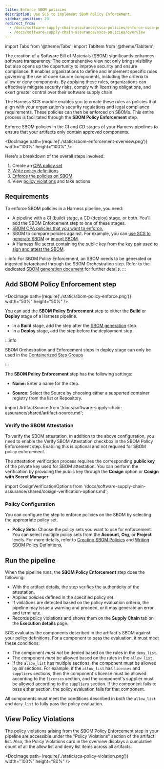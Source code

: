 ```yaml
---
title: Enforce SBOM policies
description: Use SCS to implement SBOM Policy Enforcement.
sidebar_position: 20
redirect_from:
  - /docs/software-supply-chain-assurance/ssca-policies/enforce-ssca-policies
  - /docs/software-supply-chain-assurance/ssca-policies/overview
---
```


import Tabs from '@theme/Tabs';
import TabItem from '@theme/TabItem';

The creation of a Software Bill of Materials (SBOM) significantly enhances software transparency. The comprehensive view not only brings visibility but also opens up the opportunity to improve security and ensure compliance. It enables organizations to define and implement specific rules governing the use of open source components, including the criteria to allow or deny components. By applying these rules, organizations can effectively mitigate security risks, comply with licensing obligations, and exert greater control over their software supply chain.

The Harness SCS module enables you to create these rules as policies that align with your organization's security regulations and legal compliance requirements. These policies can then be enforced on SBOMs. This entire process is facilitated through the **SBOM Policy Enforcement** step.


Enforce SBOM policies in the CI and CD stages of your Harness pipelines to ensure that your artifacts only contain approved components.

<DocImage path={require('./static/sbom-enforcement-overview.png')} width="100%" height="100%" />

Here's a breakdown of the overall steps involved:



1. Create an [OPA policy set](/docs/continuous-delivery/x-platform-cd-features/advanced/cd-governance/harness-governance-overview/)
2. [Write policy definitions](/docs/software-supply-chain-assurance/sbom-policies/define-sbom-policies)
3. [Enforce the policies on SBOM](/docs/software-supply-chain-assurance/open-source-management/enforce-sbom-policies#policy-configuration)
4. View [policy violations](/docs/software-supply-chain-assurance/open-source-management/enforce-sbom-policies#view-policy-violations) and take actions

## Requirements

To enforce SBOM policies in a Harness pipeline, you need:

* A pipeline with a [CI (build) stage](/docs/continuous-integration/use-ci/prep-ci-pipeline-components), a [CD (deploy) stage](/docs/continuous-delivery/get-started/key-concepts#stage), or both. You'll add the SBOM Enforcement step to one of these stages.
* [SBOM OPA policies that you want to enforce.](/docs/software-supply-chain-assurance/sbom-policies/create-sbom-policies#creating-an-sbom-policy)
* SBOM to compare policies against. For example, you can [use SCS to generate SBOM](/docs/software-supply-chain-assurance/open-source-management/generate-sbom-for-repositories) or [import SBOM](/docs/software-supply-chain-assurance/open-source-management/ingest-sbom-data).
* A [Harness file secret](/docs/platform/secrets/add-file-secrets) containing the public key from the [key pair used to sign and attest the SBOM](/docs/software-supply-chain-assurance/open-source-management/generate-sbom-for-repositories).

:::info
For SBOM Policy Enforcement, an SBOM needs to be generated or ingested beforehand through the SBOM Orchestration step. Refer to the dedicated [SBOM generation document](/docs/software-supply-chain-assurance/open-source-management/generate-sbom-for-repositories) for further details.
:::

## Add SBOM Policy Enforcement step

<DocImage path={require('./static/sbom-policy-enforce.png')} width="50%" height="50%" />

You can add the **SBOM Policy Enforcement** step to either the **Build** or **Deploy** stage of a Harness pipeline.

* In a **Build** stage, add the step after the [SBOM generation](/docs/software-supply-chain-assurance/open-source-management/generate-sbom-for-repositories) step.
* In a **Deploy** stage, add the step before the deployment step.

:::info

SBOM Orchestration and Enforcement steps in deploy stage can only be used in the [Containerized Step Groups](/docs/continuous-delivery/x-platform-cd-features/cd-steps/containerized-steps/containerized-step-groups.md)

:::

The **SBOM Policy Enforcement** step has the following settings:

* **Name:** Enter a name for the step.

* **Source**: Select the Source by choosing either a supported container registry from the list or Repository.

import ArtifactSource from '/docs/software-supply-chain-assurance/shared/artifact-source.md';

<ArtifactSource />

### Verify the SBOM Attestation
To verify the SBOM attestation, in addition to the above configuration, you need to enable the Verify SBOM Attestation checkbox in the SBOM Policy Enforcement step. Enabling this is optional and not required for SBOM policy enforcement.

The attestation verification process requires the corresponding **public key** of the private key used for SBOM attestation. You can perform the verification by providing the public key through the **Cosign** option or **Cosign with Secret Manager**

import CosignVerificationOptions from '/docs/software-supply-chain-assurance/shared/cosign-verification-options.md';

<CosignVerificationOptions />


### Policy Configuration
You can configure the step to enforce policies on the SBOM by selecting the appropriate policy set.

- **Policy Sets:** Choose the policy sets you want to use for enforcement. You can select multiple policy sets from the **Account**, **Org**, or **Project** levels. For more details, refer to [Creating SBOM Policies](/docs/software-supply-chain-assurance/sbom-policies/create-sbom-policies) and [Writing SBOM Policy Definitions](/docs/software-supply-chain-assurance/sbom-policies/define-sbom-policies).


## Run the pipeline

When the pipeline runs, the **SBOM Policy Enforcement** step does the following:

* With the artifact details, the step verifies the authenticity of the attestation.
* Applies policies defined in the specified policy set.
* If violations are detected based on the policy evaluation criteria, the pipeline may issue a warning and proceed, or it may generate an error and terminate.
* Records policy violations and shows them on the **Supply Chain** tab on the **Execution details** page.

SCS evaluates the components described in the artifact's SBOM against your [policy definitions](/docs/software-supply-chain-assurance/sbom-policies/define-sbom-policies). For a component to pass the evaluation, it must meet these conditions:

* The component *must not* be denied based on the rules in the `deny_list`.
* The component *must* be allowed based on the rules in the `allow_list`.
* If the `allow_list` has multiple sections, the component must be allowed by *all* sections. For example, if the `allow_list` has `licenses` and `suppliers` sections, then the component's license must be allowed according to the `licenses` section, and the component's supplier must be allowed according to the `suppliers` section. If the component fails to pass either section, the policy evaluation fails for that component.

All components must meet the conditions described in *both* the `allow_list` and `deny_list` to fully pass the policy evaluation.




## View Policy Violations

The policy violations arising from the SBOM Policy Enforcement step in your pipeline are accessible under the "Policy Violations" section of the artifact list. Also, the Policy Violations card in the overview displays a cumulative count of all the allow list and deny list items across all artifacts.

<DocImage path={require('./static/scs-policy-violation.png')} width="100%" height="80%" />
